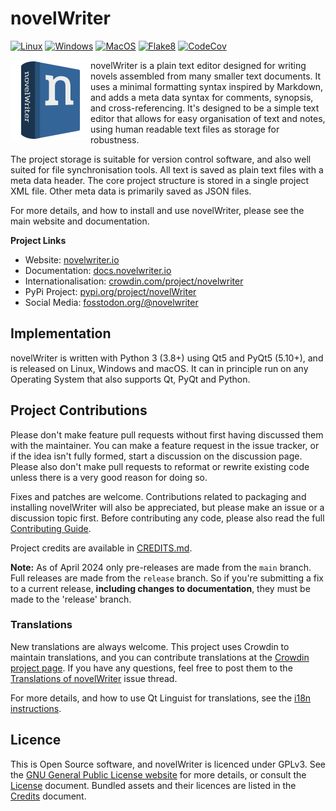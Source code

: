 # novelWriter

[![Linux](https://github.com/vkbo/novelWriter/actions/workflows/test_linux.yml/badge.svg?branch=main)](https://github.com/vkbo/novelWriter/actions/workflows/test_linux.yml)
[![Windows](https://github.com/vkbo/novelWriter/actions/workflows/test_win.yml/badge.svg?branch=main)](https://github.com/vkbo/novelWriter/actions/workflows/test_win.yml)
[![MacOS](https://github.com/vkbo/novelWriter/actions/workflows/test_mac.yml/badge.svg?branch=main)](https://github.com/vkbo/novelWriter/actions/workflows/test_mac.yml)
[![Flake8](https://github.com/vkbo/novelWriter/workflows/flake8/badge.svg)](https://github.com/vkbo/novelWriter/actions)
[![CodeCov](https://codecov.io/gh/vkbo/novelWriter/branch/main/graph/badge.svg)](https://codecov.io/gh/vkbo/novelWriter)

<img align="left" style="margin: 0 0 4px 0;" src="https://raw.githubusercontent.com/vkbo/novelWriter/main/setup/novelwriter_readme.png">

novelWriter is a plain text editor designed for writing novels assembled from many smaller text
documents. It uses a minimal formatting syntax inspired by Markdown, and adds a meta data syntax
for comments, synopsis, and cross-referencing. It's designed to be a simple text editor that allows
for easy organisation of text and notes, using human readable text files as storage for robustness.

The project storage is suitable for version control software, and also well suited for file
synchronisation tools. All text is saved as plain text files with a meta data header. The core
project structure is stored in a single project XML file. Other meta data is primarily saved as
JSON files.

For more details, and how to install and use novelWriter, please see the main website and
documentation.

**Project Links**

* Website: [novelwriter.io](https://novelwriter.io)
* Documentation: [docs.novelwriter.io](https://docs.novelwriter.io)
* Internationalisation: [crowdin.com/project/novelwriter](https://crowdin.com/project/novelwriter)
* PyPi Project: [pypi.org/project/novelWriter](https://pypi.org/project/novelWriter)
* Social Media: [fosstodon.org/@novelwriter](https://fosstodon.org/@novelwriter)

## Implementation

novelWriter is written with Python 3 (3.8+) using Qt5 and PyQt5 (5.10+), and is released on Linux,
Windows and macOS. It can in principle run on any Operating System that also supports Qt, PyQt and
Python.

## Project Contributions

Please don't make feature pull requests without first having discussed them with the maintainer.
You can make a feature request in the issue tracker, or if the idea isn't fully formed, start a
discussion on the discussion page. Please also don't make pull requests to reformat or rewrite
existing code unless there is a very good reason for doing so.

Fixes and patches are welcome. Contributions related to packaging and installing novelWriter will
also be appreciated, but please make an issue or a discussion topic first. Before contributing any
code, please also read the full
[Contributing Guide](https://github.com/vkbo/novelWriter/blob/main/CONTRIBUTING.md).

Project credits are available in [CREDITS.md](https://github.com/vkbo/novelWriter/blob/main/CREDITS.md).

**Note:** As of April 2024 only pre-releases are made from the `main` branch. Full releases are
made from the `release` branch. So if you're submitting a fix to a current release, **including
changes to documentation**, they must be made to the 'release' branch.

### Translations

New translations are always welcome. This project uses Crowdin to maintain translations, and you
can contribute translations at the [Crowdin project page](https://crowdin.com/project/novelwriter).
If you have any questions, feel free to post them to the
[Translations of novelWriter](https://github.com/vkbo/novelWriter/issues/93) issue thread.

For more details, and how to use Qt Linguist for translations, see the
[i18n instructions](https://github.com/vkbo/novelWriter/blob/main/i18n/README.md).

## Licence

This is Open Source software, and novelWriter is licenced under GPLv3. See the
[GNU General Public License website](https://www.gnu.org/licenses/gpl-3.0.en.html) for more
details, or consult the [License](https://github.com/vkbo/novelWriter/blob/main/LICENSE.md)
document. Bundled assets and their licences are listed in the
[Credits](https://github.com/vkbo/novelWriter/blob/main/CREDITS.md) document.
